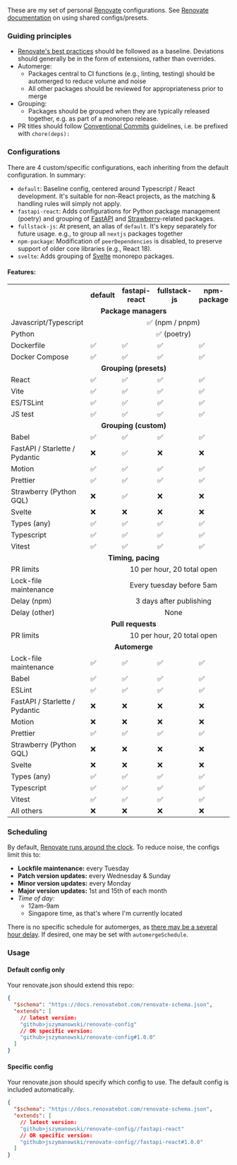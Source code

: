 These are my set of personal [Renovate](https://docs.renovatebot.com/) configurations. See [Renovate documentation](https://docs.renovatebot.com/config-presets/) on using shared configs/presets.

### Guiding principles

- [Renovate's best practices](https://docs.renovatebot.com/presets-config/#configbest-practices) should be followed as a baseline. Deviations should generally be in the form of extensions, rather than overrides.
- Automerge:
  - Packages central to CI functions (e.g., linting, testing) should be automerged to reduce volume and noise
  - All other packages should be reviewed for appropriateness prior to merge
- Grouping:
  - Packages should be grouped when they are typically released together, e.g. as part of a monorepo release.
- PR titles should follow [Conventional Commits](https://www.conventionalcommits.org/en/v1.0.0/) guidelines, i.e. be prefixed with `chore(deps):`

### Configurations

There are 4 custom/specific configurations, each inheriting from the default configuration. In summary:

- `default`: Baseline config, centered around Typescript / React development. It's suitable for non-React projects, as the matching & handling rules will simply not apply.
- `fastapi-react`: Adds configurations for Python package management (poetry) and grouping of [FastAPI](https://fastapi.tiangolo.com/) and [Strawberry](https://strawberry.rocks/)-related packages.
- `fullstack-js`: At present, an alias of `default`. It's kepy separately for future usage. e.g., to group all `nextjs` packages together
- `npm-package`: Modification of `peerDependencies` is disabled, to preserve support of older core libraries (e.g., React 18).
- `svelte`: Adds grouping of [Svelte](https://svelte.dev/) monorepo packages.

#### Features:

<table>
<tr>
<th></th><th>default</th><th>fastapi-react</th><th>fullstack-js</th><th>npm-package</th><th>svelte</th></tr>

<tr><td colspan=6 align=center><b>Package managers</b></td></tr>
<tr><td>Javascript/Typescript</td><td colspan=5 align=center>✅ (npm / pnpm)</td></tr>
<tr><td>Python</td><td colspan=5 align=center>✅ (poetry)</td></tr>
<tr><td>Dockerfile</td><td>✅</td><td>✅</td><td>✅</td><td>✅</td><td>✅</td></tr>
<tr><td>Docker Compose</td><td>✅</td><td>✅</td><td>✅</td><td>✅</td><td>✅</td></tr>

<tr><td colspan=6 align=center><b>Grouping (presets)</b></td></tr>
<tr><td>React</td><td>✅</td><td>✅</td><td>✅</td><td>✅</td><td>✅</td></tr>
<tr><td>Vite</td><td>✅</td><td>✅</td><td>✅</td><td>✅</td><td>✅</td></tr>
<tr><td>ES/TSLint</td><td>✅</td><td>✅</td><td>✅</td><td>✅</td><td>✅</td></tr>
<tr><td>JS test</td><td>✅</td><td>✅</td><td>✅</td><td>✅</td><td>✅</td></tr>

<tr><td colspan=6 align=center><b>Grouping (custom)</b></td></tr>
<tr><td>Babel</td><td>✅</td><td>✅</td><td>✅</td><td>✅</td><td>✅</td></tr>
<tr><td>FastAPI / Starlette / Pydantic</td><td>❌</td><td>✅</td><td>❌</td><td>❌</td><td>❌</td></tr>
<tr><td>Motion</td><td>✅</td><td>✅</td><td>✅</td><td>✅</td><td>✅</td></tr>
<tr><td>Prettier</td><td>✅</td><td>✅</td><td>✅</td><td>✅</td><td>✅</td></tr>
<tr><td>Strawberry (Python GQL)</td><td>❌</td><td>✅</td><td>❌</td><td>❌</td><td>❌</td></tr>
<tr><td>Svelte</td><td>❌</td><td>❌</td><td>❌</td><td>❌</td><td>✅</td></tr>
<tr><td>Types (any)</td><td>✅</td><td>✅</td><td>✅</td><td>✅</td><td>✅</td></tr>
<tr><td>Typescript</td><td>✅</td><td>✅</td><td>✅</td><td>✅</td><td>✅</td></tr>
<tr><td>Vitest</td><td>✅</td><td>✅</td><td>✅</td><td>✅</td><td>✅</td></tr>

<tr><td colspan=6 align=center><b>Timing, pacing</b></td></tr>
<tr><td>PR limits</td><td colspan=5 align=center>10 per hour, 20 total open</td></tr>
<tr><td>Lock-file maintenance</td><td colspan=5 align=center>Every tuesday before 5am</td></tr>
<tr><td>Delay (npm)</td><td colspan=5 align=center>3 days after publishing</td></tr>
<tr><td>Delay (other)</td><td colspan=5 align=center>None</td></tr>

<tr><td colspan=6 align=center><b>Pull requests</b></td></tr>
<tr><td>PR limits</td><td colspan=5 align=center>10 per hour, 20 total open</td></tr>

<tr><td colspan=6 align=center><b>Automerge</b></td></tr>
<tr><td>Lock-file maintenance</td><td>✅</td><td>✅</td><td>✅</td><td>✅</td><td>✅</td></tr>
<tr><td>Babel</td><td>✅</td><td>✅</td><td>✅</td><td>✅</td><td>✅</td></tr>
<tr><td>ESLint</td><td>✅</td><td>✅</td><td>✅</td><td>✅</td><td>✅</td></tr>
<tr><td>FastAPI / Starlette / Pydantic</td><td>❌</td><td>❌</td><td>❌</td><td>❌</td><td>❌</td></tr>
<tr><td>Motion</td><td>❌</td><td>❌</td><td>❌</td><td>❌</td><td>❌</td></tr>
<tr><td>Prettier</td><td>✅</td><td>✅</td><td>✅</td><td>✅</td><td>✅</td></tr>
<tr><td>Strawberry (Python GQL)</td><td>❌</td><td>❌</td><td>❌</td><td>❌</td><td>❌</td></tr>
<tr><td>Svelte</td><td>❌</td><td>❌</td><td>❌</td><td>❌</td><td>❌</td></tr>
<tr><td>Types (any)</td><td>✅</td><td>✅</td><td>✅</td><td>✅</td><td>✅</td></tr>
<tr><td>Typescript</td><td>✅</td><td>✅</td><td>✅</td><td>✅</td><td>✅</td></tr>
<tr><td>Vitest</td><td>✅</td><td>✅</td><td>✅</td><td>✅</td><td>✅</td></tr>
<tr><td>All others</td><td>❌</td><td>❌</td><td>❌</td><td>❌</td><td>❌</td></tr>
</table>

### Scheduling

By default, [Renovate runs around the clock](https://docs.renovatebot.com/key-concepts/scheduling/). To reduce noise, the configs limit this to:

- **Lockfile maintenance:** every Tuesday
- **Patch version updates:** every Wednesday & Sunday
- **Minor version updates:** every Monday
- **Major version updates:** 1st and 15th of each month
- _Time of day:_
  - 12am-9am
  - Singapore time, as that's where I'm currently located

There is no specific schedule for automerges, as [there may be a several hour delay](https://docs.renovatebot.com/key-concepts/automerge/). If desired, one may be set with `automergeSchedule`.

### Usage

#### Default config only

Your renovate.json should extend this repo:

```json
{
  "$schema": "https://docs.renovatebot.com/renovate-schema.json",
  "extends": [
    // latest version:
    "github>jszymanowski/renovate-config"
    // OR specific version:
    "github>jszymanowski/renovate-config#1.0.0"
  ]
}
```

#### Specific config

Your renovate.json should specify which config to use. The default config is included automatically.

```json
{
  "$schema": "https://docs.renovatebot.com/renovate-schema.json",
  "extends": [
    // latest version:
    "github>jszymanowski/renovate-config//fastapi-react"
    // OR specific version:
    "github>jszymanowski/renovate-config//fastapi-react#1.0.0"
  ]
}
```
